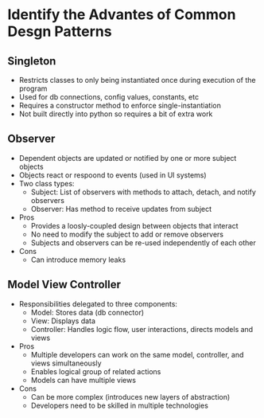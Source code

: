 # Identify the Advantes of Common Desgn Patterns

## Singleton

- Restricts classes to only being instantiated once during execution of the program
- Used for db connections, config values, constants, etc
- Requires a constructor method to enforce single-instantiation
- Not built directly into python so requires a bit of extra work

## Observer

- Dependent objects are updated or notified by one or more subject objects
- Objects react or respoond to events (used in UI systems)
- Two class types:
    - Subject: List of observers with methods to attach, detach, and notify observers
    - Observer: Has method to receive updates from subject
- Pros
	- Provides a loosly-coupled design between objects that interact
	- No need to modify the subject to add or remove observers
	- Subjects and observers can be re-used independently of each other
- Cons
	- Can introduce memory leaks

## Model View Controller

- Responsibilities delegated to three components:
    - Model: Stores data (db connector)
    - View: Displays data
    - Controller: Handles logic flow, user interactions, directs models and views
- Pros
	- Multiple developers can work on the same model, controller, and views simultaneously
	- Enables logical group of related actions
	- Models can have multiple views
- Cons
	- Can be more complex (introduces new layers of abstraction)
	- Developers need to be skilled in multiple technologies


